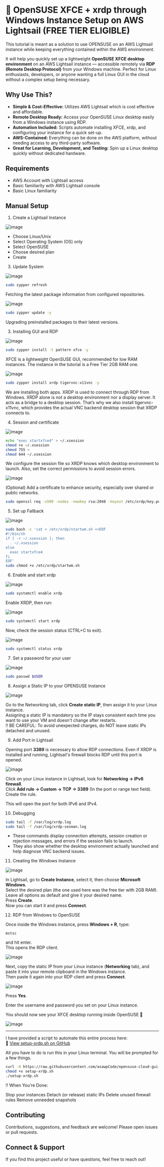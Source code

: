 # 🐧 OpenSUSE XFCE + xrdp through Windows Instance Setup on AWS Lightsail (FREE TIER ELIGIBLE)

This tutorial is meant as a solution to use OPENSUSE on an AWS Lightsail instance while keeping everything contained within the AWS environment.

It will help you quickly set up a lightweight **OpenSUSE XFCE desktop environment** on an AWS Lightsail instance — accessible remotely via **RDP (Remote Desktop Protocol)** from your Windows machine. Perfect for Linux enthusiasts, developers, or anyone wanting a full Linux GUI in the cloud without a complex setup being necessary.

## Why Use This?

- **Simple & Cost-Effective:** Utilizes AWS Lightsail which is cost effective and affordable.
- **Remote Desktop Ready:** Access your OpenSUSE Linux desktop easily from a Windows instance using RDP.
- **Automation Included:** Scripts automate installing XFCE, xrdp, and configuring your instance for a quick set-up.
- **AWS-Contained:** Everything can be done on the AWS platform, without needing access to any third-party software.
- **Great for Learning, Development, and Testing:** Spin up a Linux desktop quickly without dedicated hardware.

## Requirements

- AWS Account with Lightsail access
- Basic familiarity with AWS Lightsail console
- Basic Linux familiarity

## Manual Setup

1. Create a Lightsail Instance

![image](https://github.com/user-attachments/assets/cc81a404-12a9-4c31-b904-9d1a7c624678)

   - Choose Linux/Unix  
   - Select Operating System (OS) only  
   - Select OpenSUSE  
   - Choose desired plan  
   - Create
  
3. Update System

![image](https://github.com/user-attachments/assets/2dfb1a5e-4ece-44d7-818a-558d19ae4e23)

```bash
sudo zypper refresh
```

Fetching the latest package information from configured repositories.

![image](https://github.com/user-attachments/assets/907174a5-a4ed-4d67-a345-632f8e420a09)

```bash
sudo zypper update -y
```

Upgrading preinstalled packages to their latest versions.

3. Installing GUI and RDP

![image](https://github.com/user-attachments/assets/66ed1a43-790e-4d2f-a8ab-1c326dfeb673)

```bash
sudo zypper install -t pattern xfce -y
```

XFCE is a lightweight OpenSUSE GUI, recommended for low RAM instances. The instance in the tutorial is a Free Tier 2GB RAM one.

![image](https://github.com/user-attachments/assets/989af673-3d19-4e8d-92bd-5dccbbcb8e9e)

```bash
sudo zypper install xrdp tigervnc-x11vnc -y
```

We are installing both apps. XRDP is used to connect through RDP from Windows. XRDP alone is not a desktop environment nor a display server. It acts as a bridge to a desktop session. That’s why we also install tigervnc-x11vnc, which provides the actual VNC backend desktop session that XRDP connects to.

4. Session and certificate

![image](https://github.com/user-attachments/assets/0c629066-9838-4bce-b9bc-ea74e60a4e42)

```bash
echo "exec startxfce4" > ~/.xsession
chmod +x ~/.xsession
chmod 755 ~
chmod 644 ~/.xsession
```

We configure the session file so XRDP knows which desktop environment to launch. Also, set the correct permissions to avoid session errors.

![image](https://github.com/user-attachments/assets/02b2c55a-aaa0-46d9-8ebc-1a78fee01d6c)

(Optional) Add a certificate to enhance security, especially over shared or public networks.

```bash
sudo openssl req -x509 -nodes -newkey rsa:2048 -keyout /etc/xrdp/key.pem -out /etc/xrdp/cert.pem -days 365
```

5. Set up Fallback

![image](https://github.com/user-attachments/assets/17032413-e4e6-4372-bab4-b638a21202c8)

```bash
sudo bash -c 'cat > /etc/xrdp/startwm.sh <<EOF
#!/bin/sh
if [ -r ~/.xsession ]; then
  . ~/.xsession
else
  exec startxfce4
fi
EOF'
sudo chmod +x /etc/xrdp/startwm.sh
```

6. Enable and start xrdp

![image](https://github.com/user-attachments/assets/746e48e5-d9fa-4adf-a446-949809762261)

```bash
sudo systemctl enable xrdp
```

Enable XRDP, then run:

![image](https://github.com/user-attachments/assets/7980459d-a5b2-4aee-92dd-d6641b25c950)

```bash
sudo systemctl start xrdp
```

Now, check the session status (CTRL+C to exit).

![image](https://github.com/user-attachments/assets/fca5c558-aca3-461e-8bce-4c47b6ed032d)

```bash
sudo systemctl status xrdp 
```

7. Set a password for your user

![image](https://github.com/user-attachments/assets/dd438eb6-01c2-4555-a205-c27763abbb8d)

```bash
sudo passwd $USER
```

8. Assign a Static IP to your OPENSUSE Instance

![image](https://github.com/user-attachments/assets/c409602d-ca0a-42e6-9276-74847977f1c5)

Go to the Networking tab, click **Create static IP**, then assign it to your Linux instance.  
Assigning a static IP is mandatory so the IP stays consistent each time you want to use your VM and doesn't change after restarts.  
‼️ BE CAREFUL: To avoid unexpected charges, do NOT leave static IPs detached and unused.

9. Add Port in Lightsail

Opening port **3389** is necessary to allow RDP connections. Even if XRDP is installed and running, Lightsail's firewall blocks RDP until this port is opened.

![image](https://github.com/user-attachments/assets/4b785de0-c30c-4498-b0f8-297e1e50e290)

Click on your Linux instance in Lightsail, look for **Networking → IPv6 firewall**.  
Click **Add rule → Custom → TCP → 3389** (In the port or range text field).  
Create the rule.

This will open the port for both IPv6 and IPv4.

10. Debugging

```bash
sudo tail -f /var/log/xrdp.log
sudo tail -f /var/log/xrdp-sesman.log
```

- These commands display connection attempts, session creation or rejection messages, and errors if the session fails to launch.  
- They also show whether the desktop environment actually launched and help diagnose VNC backend issues.

11. Creating the Windows Instance

![image](https://github.com/user-attachments/assets/bd6e2050-3dfb-4ac1-a789-4dd5f4376652)

In Lightsail, go to **Create Instance**, select it, then choose **Microsoft Windows**.  
Select the desired plan (the one used here was the free tier with 2GB RAM).  
Leave all options as default and give it your desired name.  
Press **Create**.  
Now you can start it and press **Connect**.

12. RDP from Windows to OpenSUSE

Once inside the Windows instance, press **Windows + R**, type:

```
mstsc
```

and hit enter.  
This opens the RDP client.

![image](https://github.com/user-attachments/assets/209ece69-4094-4c12-8ff3-7aa76d48dc28)

Next, copy the static IP from your Linux instance (**Networking** tab), and paste it into your remote clipboard in the Windows instance.  
Then paste it again into your RDP client and press **Connect**.

![image](https://github.com/user-attachments/assets/57d9ed26-fd6b-4736-a70c-635742b10b8f)

Press **Yes**.

Enter the username and password you set on your Linux instance.  

You should now see your XFCE desktop running inside OpenSUSE 🎉

![image](https://github.com/user-attachments/assets/d48e4cd7-08fb-42cf-9d4d-8e42f9c486d0)

---

I have provided a script to automate this entire process here:  
📜 [View setup-xrdp.sh on GitHub](https://github.com/asawpCode/opensuse-cloud-gui-aws-only/blob/main/setup-xrdp.sh)

All you have to do is run this in your Linux terminal. You will be prompted for a few things.

```bash
curl -O https://raw.githubusercontent.com/asawpCode/opensuse-cloud-gui-aws-only/refs/heads/main/setup-xrdp.sh
chmod +x setup-xrdp.sh
./setup-xrdp.sh
```

‼️ When You’re Done:

Stop your instances
Detach (or release) static IPs
Delete unused firewall rules
Remove unneeded snapshots

## Contributing

Contributions, suggestions, and feedback are welcome! Please open issues or pull requests.

## Connect & Support

If you find this project useful or have questions, feel free to reach out!
